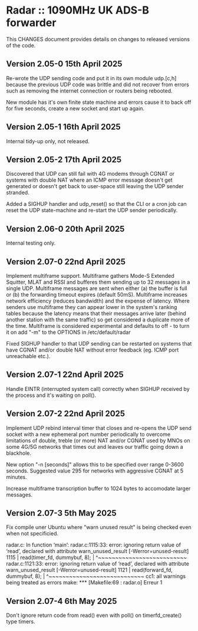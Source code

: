 # Radar :: 1090MHz UK ADS-B forwarder
This CHANGES document provides details on changes to released versions of the code.

## Version 2.05-0 15th April 2025
Re-wrote the UDP sending code and put it in its own module udp.[c,h] because the previous
UDP code was brittle and did not recover from errors such as removing the internet
connection or routers being rebooted.

New module has it's own finite state machine and errors cause it to back off
for five seconds, create a new socket and start up again.

## Version 2.05-1 16th April 2025
Internal tidy-up only, not released.

## Version 2.05-2 17th April 2025
Discovered that UDP can still fail with 4G modems through CGNAT or systems with double NAT where an ICMP error message
doesn't get generated or doesn't get back to user-space still leaving the UDP sender stranded.

Added a SIGHUP handler and udp_reset() so that the CLI or a cron job can reset the UDP
state-machine and re-start the UDP sender periodically.

## Version 2.06-0 20th April 2025
Internal testing only.

## Version 2.07-0 22nd April 2025
Implement multiframe support.  Multiframe gathers Mode-S Extended Squitter, MLAT and RSSI
and bufferes them sending up to 32 messages in a single UDP.
Multiframe messages are sent when either (a) the buffer is full or (b) the forwarding timeout expires (default 50mS).
Multiframe increases network efficiency (reduces bandwidth) and the expense of latency.
Where senders use multiframe they can appear lower in the system's ranking tables because the latency means that their messages arrive later
(behind another station with the same traffic) so get considered a duplicate more of the time.
Multiframe is considered experimental and defaults to off - to turn it on add "-m" to the OPTIONS in /etc/default/radar

Fixed SIGHUP handler to that UDP sending can be restarted on systems that have CGNAT and/or double NAT without
error feedback (eg. ICMP port unreachable etc.).

## Version 2.07-1 22nd April 2025
Handle EINTR (interrupted system call) correctly when SIGHUP received by the process and it's waiting on poll().

## Version 2.07-2 22nd April 2025
Implement UDP rebind interval timer that closes and re-opens the UDP send socket with a new ephemeral port
number periodically to overcome limitations of double, treble (or more) NAT and/or CGNAT used
by MNOs on some 4G/5G networks that times out and leaves our traffic going down a blackhole.

New option "-n [seconds]" allows this to be specified over range 0-3600 seconds. Suggested value 295 for networks with aggressive CGNAT at 5
minutes.

Increase multiframe transcription buffer to 1024 bytes to accomodate larger messages.

## Version 2.07-3 5th May 2025
Fix compile uner Ubuntu where "warn unused result" is being checked even when not specificied.

radar.c: In function ‘main’:
radar.c:1115:33: error: ignoring return value of ‘read’, declared with attribute warn_unused_result [-Werror=unused-result]
 1115 |                                 read(timer_fd, dummybuf, 8);
      | ^~~~~~~~~~~~~~~~~~~~~~~~~~~
radar.c:1121:33: error: ignoring return value of ‘read’, declared with attribute warn_unused_result [-Werror=unused-result]
 1121 |                                 read(forward_fd, dummybuf, 8);
      | ^~~~~~~~~~~~~~~~~~~~~~~~~~~~~
cc1: all warnings being treated as errors
make: *** [Makefile:69 : radar.o] Erreur 1

## Version 2.07-4 6th May 2025
Don't ignore return code from read() even with poll() on timerfd_create() type timers.

